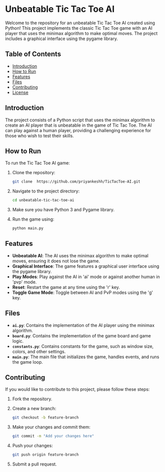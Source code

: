 # Unbeatable Tic Tac Toe AI

Welcome to the repository for an unbeatable Tic Tac Toe AI created using Python! This project implements the classic Tic Tac Toe game with an AI player that uses the minimax algorithm to make optimal moves. The project includes a graphical interface using the pygame library.

## Table of Contents

- [Introduction](#introduction)
- [How to Run](#how-to-run)
- [Features](#features)
- [Files](#files)
- [Contributing](#contributing)
- [License](#license)

## Introduction

The project consists of a Python script that uses the minimax algorithm to create an AI player that is unbeatable in the game of Tic Tac Toe. The AI can play against a human player, providing a challenging experience for those who wish to test their skills.

## How to Run

To run the Tic Tac Toe AI game:

1. Clone the repository:

    ```bash
    git clone  https://github.com/priyankeshh/TicTacToe-AI.git
    ```

2. Navigate to the project directory:

    ```bash
    cd unbeatable-tic-tac-toe-ai
    ```

3. Make sure you have Python 3 and Pygame library.


4. Run the game using:

    ```bash
    python main.py
    ```

## Features

- **Unbeatable AI**: The AI uses the minimax algorithm to make optimal moves, ensuring it does not lose the game.
- **Graphical Interface**: The game features a graphical user interface using the pygame library.
- **Play Modes**: Play against the AI in 'ai' mode or against another human in 'pvp' mode.
- **Reset**: Restart the game at any time using the 'r' key.
- **Toggle Game Mode**: Toggle between AI and PvP modes using the 'g' key.

## Files

- **`ai.py`**: Contains the implementation of the AI player using the minimax algorithm.
- **`board.py`**: Contains the implementation of the game board and game logic.
- **`constants.py`**: Contains constants for the game, such as window size, colors, and other settings.
- **`main.py`**: The main file that initializes the game, handles events, and runs the game loop.

## Contributing

If you would like to contribute to this project, please follow these steps:

1. Fork the repository.
2. Create a new branch:

    ```bash
    git checkout -b feature-branch
    ```

3. Make your changes and commit them:

    ```bash
    git commit -m "Add your changes here"
    ```

4. Push your changes:

    ```bash
    git push origin feature-branch
    ```

5. Submit a pull request.

